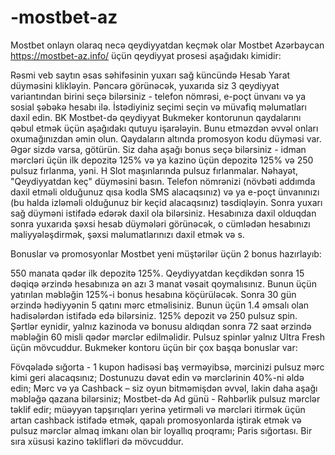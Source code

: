 # -mostbet-az
Mostbet onlayn olaraq necə qeydiyyatdan keçmək olar
Mostbet Azərbaycan https://mostbet-az.info/ üçün qeydiyyat prosesi aşağıdakı kimidir:

Rəsmi veb saytın əsas səhifəsinin yuxarı sağ küncündə Hesab Yarat düyməsini klikləyin.
Pəncərə görünəcək, yuxarıda siz 3 qeydiyyat variantından birini seçə bilərsiniz - telefon nömrəsi, e-poçt ünvanı və ya sosial şəbəkə hesabı ilə. İstədiyiniz seçimi seçin və müvafiq məlumatları daxil edin. BK Mostbet-də qeydiyyat
Bukmeker kontorunun qaydalarını qəbul etmək üçün aşağıdakı qutuyu işarələyin. Bunu etməzdən əvvəl onları oxumağınızdan əmin olun. Qaydaların altında promosyon kodu düyməsi var. Əgər sizdə varsa, götürün.
Siz daha aşağı bonus seçə bilərsiniz - idman mərcləri üçün ilk depozitə 125% və ya kazino üçün depozitə 125% və 250 pulsuz fırlanma, yəni. H Slot maşınlarında pulsuz fırlanmalar.
Nəhayət, "Qeydiyyatdan keç" düyməsini basın.
Telefon nömrənizi (növbəti addımda daxil etməli olduğunuz qısa kodla SMS alacaqsınız) və ya e-poçt ünvanınızı (bu halda izləməli olduğunuz bir keçid alacaqsınız) təsdiqləyin.
Sonra yuxarı sağ düyməni istifadə edərək daxil ola bilərsiniz. Hesabınıza daxil olduqdan sonra yuxarıda şəxsi hesab düymələri görünəcək, o cümlədən hesabınızı maliyyələşdirmək, şəxsi məlumatlarınızı daxil etmək və s.

Bonuslar və promosyonlar
Mostbet yeni müştərilər üçün 2 bonus hazırlayıb:

550 manata qədər ilk depozitə 125%. Qeydiyyatdan keçdikdən sonra 15 dəqiqə ərzində hesabınıza ən azı 3 manat vəsait qoymalısınız. Bunun üçün yatırılan məbləğin 125%-i bonus hesabına köçürüləcək. Sonra 30 gün ərzində hədiyyənin 5 qatını mərc etməlisiniz. Bunun üçün 1.4 əmsalı olan hadisələrdən istifadə edə bilərsiniz.
125% depozit və 250 pulsuz spin. Şərtlər eynidir, yalnız kazinoda və bonusu aldıqdan sonra 72 saat ərzində məbləğin 60 misli qədər mərclər edilməlidir. Pulsuz spinlər yalnız Ultra Fresh üçün mövcuddur.
Bukmeker kontoru üçün bir çox başqa bonuslar var:

Fövqəladə sığorta - 1 kupon hadisəsi baş verməyibsə, mərcinizi pulsuz mərc kimi geri alacaqsınız;
Dostunuzu dəvət edin və mərclərinin 40%-ni əldə edin;
Mərc və ya Cashback – siz oyun bitməmişdən əvvəl, lakin daha aşağı məbləğə qazana bilərsiniz;
Mostbet-də Ad günü - Rəhbərlik pulsuz mərclər təklif edir;
müəyyən tapşırıqları yerinə yetirməli və mərcləri itirmək üçün artan cashback istifadə etmək, qapalı promosyonlarda iştirak etmək və pulsuz mərclər almaq imkanı olan bir loyallıq proqramı;
Paris sığortası.
Bir sıra xüsusi kazino təklifləri də mövcuddur.
